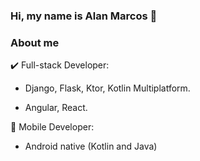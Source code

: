 ### Hi, my name is Alan Marcos 👋

### About me

✔️ Full-stack Developer:

- Django, Flask, Ktor, Kotlin Multiplatform.

- Angular, React.

                
📲 Mobile Developer:

- Android native (Kotlin and Java)
